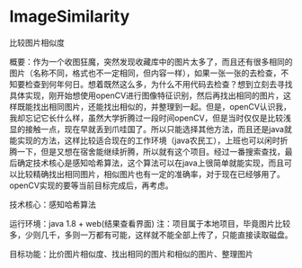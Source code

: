 # ImageSimilarity

比较图片相似度

概要：作为一个收图狂魔，突然发现收藏库中的图片太多了，而且还有很多相同的图片（名称不同，格式也不一定相同，但内容一样），如果一张一张的去检查，不知要检查到何年何日。想着既然这么多，为什么不用代码去检查？想到立刻去寻找具体实现，刚开始想使用openCV进行图像特征识别，然后再找出相同的图片，这样既能找出相同图片，还能找出相似的，并整理到一起。但是，openCV认识我，我却忘记它长什么样，虽然大学折腾过一段时间openCV，但是当时仅仅是比较浅显的接触一点，现在早就丢到爪哇国了。所以只能选择其他方法，而且还是java就能实现的方法，这样比较适合现在的工作环境（java农民工），上班也可以闲时折腾一下，但是又想在宿舍能继续折腾，所以就有这个项目。经过一番搜索查找，最后确定技术核心是感知哈希算法，这个算法可以在java上很简单就能实现，而且可以比较精确找出相同图片，相似图片也有一定的准确率，对于现在已经够用了。openCV实现的要等当前目标完成后，再考虑。
    
    
技术核心：感知哈希算法


运行环境：java 1.8 + web(结果查看界面) 注：项目属于本地项目，毕竟图片比较多，少则几千，多则一万都有可能，这样就不能全部上传了，只能直接读取磁盘。


目标功能：比价图片相似度、找出相同的图片和相似的图片、整理图片
